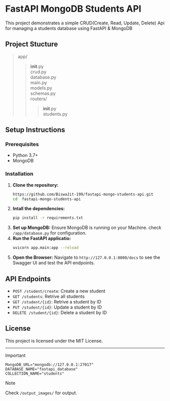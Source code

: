 # FastAPI MongoDB Students API
This project demonstrates a simple CRUD(Create, Read, Update, Delete) Api for managing a students database using FastAPI & MongoDB
## Project Stucture

>app/ <br />
>>__init__.py <br />
>>crud.py <br />
>>database.py <br />
>>main.py <br />
>>models.py <br />
>>schemas.py <br />
>>routers/ <br />
>>>__init__.py <br />
>>>students.py <br />

## Setup Instructions
### Prerequisites
- Python 3.7+
- MongoDB

### Installation
1. **Clone the repository:**
   ```sh
   https://github.com/BiswaJit-199/fastapi-mongo-students-api.git
   cd  fastapi-mongo-students-api
   ```
2. **Intall the dependencies:**
   ```sh
   pip install -r requirements.txt
   ```
3. **Set up MongoDB:**
   Ensure MongoDB is running on your Machine. check `/app/database.py` for configuration.
4. **Run the FastAPI applicatio:**
   ```sh
   uvicorn app.main:app --reload
   ```
5. **Open the Browser:**
   Navigate to `http://127.0.0.1:8000/docs` to see the Swagger UI and test the API endpoints.
## API Endpoints
- `POST /student/create`: Create a new student
- `GET /students`: Retrive all students
- `GET /student/{id}`: Retrive a student by ID
- `PUT /student/{id}`: Update a student by ID
- `DELETE /student/{id}`: Delete a student by ID

## License
This project is licensed under the MIT License.
____
> [!IMPORTANT]
> `MongoDB_URL="mongodb://127.0.0.1:27017"` <br />
> `DATABASE_NAME="fastapi_database"` <br />
> `COLLECTION_NAME="students"` <br />

> [!NOTE]
> Check `/output_images/` for output.
